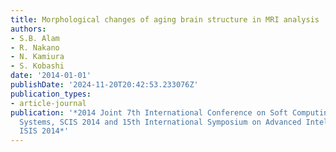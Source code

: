 ```yaml
---
title: Morphological changes of aging brain structure in MRI analysis
authors:
- S.B. Alam
- R. Nakano
- N. Kamiura
- S. Kobashi
date: '2014-01-01'
publishDate: '2024-11-20T20:42:53.233076Z'
publication_types:
- article-journal
publication: '*2014 Joint 7th International Conference on Soft Computing and Intelligent
  Systems, SCIS 2014 and 15th International Symposium on Advanced Intelligent Systems,
  ISIS 2014*'
---
```

